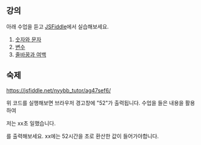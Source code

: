 
## 강의

아래 수업을 듣고 [JSFiddle](https://jsfiddle.net)에서 실습해보세요.

1. [숫자와 문자](https://opentutorials.org/course/743/4647)
2. [변수](https://opentutorials.org/course/743/4673)
3. [줄바꿈과 여백](https://opentutorials.org/course/743/6471)


## 숙제

https://jsfiddle.net/nyybb_tutor/ag47sef6/

위 코드를 실행해보면 브라우저 경고창에 "52"가 출력됩니다.
수업을 들은 내용을 활용하여

저는 xx초 일했습니다.

를 출력해보세요.
xx에는 52시간을 초로 환산한 값이 들어가야합니다.
